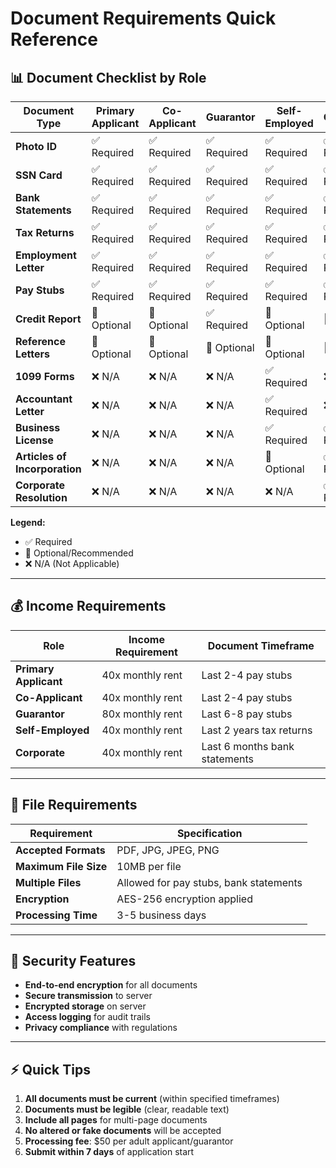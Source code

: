 # Document Requirements Quick Reference

## 📊 **Document Checklist by Role**

| Document Type | Primary Applicant | Co-Applicant | Guarantor | Self-Employed | Corporate |
|---------------|-------------------|--------------|-----------|---------------|-----------|
| **Photo ID** | ✅ Required | ✅ Required | ✅ Required | ✅ Required | ✅ Required |
| **SSN Card** | ✅ Required | ✅ Required | ✅ Required | ✅ Required | ✅ Required |
| **Bank Statements** | ✅ Required | ✅ Required | ✅ Required | ✅ Required | ✅ Required |
| **Tax Returns** | ✅ Required | ✅ Required | ✅ Required | ✅ Required | ✅ Required |
| **Employment Letter** | ✅ Required | ✅ Required | ✅ Required | ✅ Required | ✅ Required |
| **Pay Stubs** | ✅ Required | ✅ Required | ✅ Required | ✅ Required | ✅ Required |
| **Credit Report** | 🔶 Optional | 🔶 Optional | ✅ Required | 🔶 Optional | 🔶 Optional |
| **Reference Letters** | 🔶 Optional | 🔶 Optional | 🔶 Optional | 🔶 Optional | 🔶 Optional |
| **1099 Forms** | ❌ N/A | ❌ N/A | ❌ N/A | ✅ Required | ❌ N/A |
| **Accountant Letter** | ❌ N/A | ❌ N/A | ❌ N/A | ✅ Required | ❌ N/A |
| **Business License** | ❌ N/A | ❌ N/A | ❌ N/A | ✅ Required | ✅ Required |
| **Articles of Incorporation** | ❌ N/A | ❌ N/A | ❌ N/A | 🔶 Optional | ✅ Required |
| **Corporate Resolution** | ❌ N/A | ❌ N/A | ❌ N/A | ❌ N/A | ✅ Required |

**Legend:**
- ✅ Required
- 🔶 Optional/Recommended
- ❌ N/A (Not Applicable)

---

## 💰 **Income Requirements**

| Role | Income Requirement | Document Timeframe |
|------|-------------------|-------------------|
| **Primary Applicant** | 40x monthly rent | Last 2-4 pay stubs |
| **Co-Applicant** | 40x monthly rent | Last 2-4 pay stubs |
| **Guarantor** | 80x monthly rent | Last 6-8 pay stubs |
| **Self-Employed** | 40x monthly rent | Last 2 years tax returns |
| **Corporate** | 40x monthly rent | Last 6 months bank statements |

---

## 📁 **File Requirements**

| Requirement | Specification |
|-------------|---------------|
| **Accepted Formats** | PDF, JPG, JPEG, PNG |
| **Maximum File Size** | 10MB per file |
| **Multiple Files** | Allowed for pay stubs, bank statements |
| **Encryption** | AES-256 encryption applied |
| **Processing Time** | 3-5 business days |

---

## 🔐 **Security Features**

- **End-to-end encryption** for all documents
- **Secure transmission** to server
- **Encrypted storage** on server
- **Access logging** for audit trails
- **Privacy compliance** with regulations

---

## ⚡ **Quick Tips**

1. **All documents must be current** (within specified timeframes)
2. **Documents must be legible** (clear, readable text)
3. **Include all pages** for multi-page documents
4. **No altered or fake documents** will be accepted
5. **Processing fee**: $50 per adult applicant/guarantor
6. **Submit within 7 days** of application start 